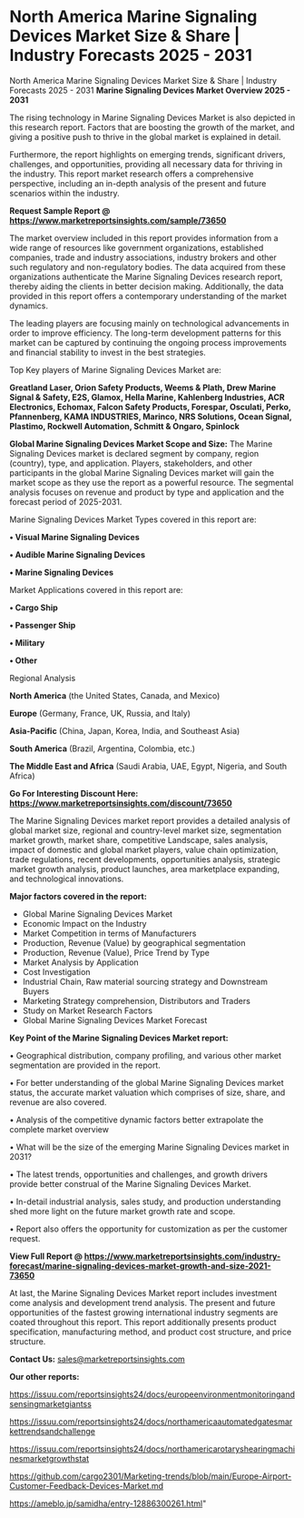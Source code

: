 # North America Marine Signaling Devices Market Size & Share | Industry Forecasts 2025 - 2031
North America Marine Signaling Devices Market Size & Share | Industry Forecasts 2025 - 2031
<Strong> Marine Signaling Devices Market Overview 2025 - 2031</strong>

The rising technology in Marine Signaling Devices Market is also depicted in this research report. Factors that are boosting the growth of the market, and giving a positive push to thrive in the global market is explained in detail.

Furthermore, the report highlights on emerging trends, significant drivers, challenges, and opportunities, providing all necessary data for thriving in the industry. This report market research offers a comprehensive perspective, including an in-depth analysis of the present and future scenarios within the industry.

<strong>Request Sample Report @ <a href=https://www.marketreportsinsights.com/sample/73650>https://www.marketreportsinsights.com/sample/73650</a></strong>

The market overview included in this report provides information from a wide range of resources like government organizations, established companies, trade and industry associations, industry brokers and other such regulatory and non-regulatory bodies. The data acquired from these organizations authenticate the Marine Signaling Devices research report, thereby aiding the clients in better decision making. Additionally, the data provided in this report offers a contemporary understanding of the market dynamics.

The leading players are focusing mainly on technological advancements in order to improve efficiency. The long-term development patterns for this market can be captured by continuing the ongoing process improvements and financial stability to invest in the best strategies.

Top Key players of Marine Signaling Devices Market are:

<strong>Greatland Laser, Orion Safety Products, Weems & Plath, Drew Marine Signal & Safety, E2S, Glamox, Hella Marine, Kahlenberg Industries, ACR Electronics, Echomax, Falcon Safety Products, Forespar, Osculati, Perko, Pfannenberg, KAMA INDUSTRIES, Marinco, NRS Solutions, Ocean Signal, Plastimo, Rockwell Automation, Schmitt & Ongaro, Spinlock</strong>

<strong><b>Global Marine Signaling Devices Market Scope and Size:</b></strong>
The Marine Signaling Devices market is declared segment by company, region (country), type, and application. Players, stakeholders, and other participants in the global Marine Signaling Devices market will gain the market scope as they use the report as a powerful resource. The segmental analysis focuses on revenue and product by type and application and the forecast period of 2025-2031.

Marine Signaling Devices Market Types covered in this report are:

<strong>• Visual Marine Signaling Devices

• Audible Marine Signaling Devices

• Marine Signaling Devices</strong>

Market Applications covered in this report are:

<strong>• Cargo Ship

• Passenger Ship

• Military

• Other</strong> 

Regional Analysis

<strong>North America</strong> (the United States, Canada, and Mexico)

<strong>Europe</strong> (Germany, France, UK, Russia, and Italy)

<strong>Asia-Pacific</strong> (China, Japan, Korea, India, and Southeast Asia)

<strong>South America</strong> (Brazil, Argentina, Colombia, etc.)

<strong>The Middle East and Africa</strong> (Saudi Arabia, UAE, Egypt, Nigeria, and South Africa)

<strong>Go For Interesting Discount Here: <a href=https://www.marketreportsinsights.com/discount/73650>https://www.marketreportsinsights.com/discount/73650</a></strong>

The Marine Signaling Devices market report provides a detailed analysis of global market size, regional and country-level market size, segmentation market growth, market share, competitive Landscape, sales analysis, impact of domestic and global market players, value chain optimization, trade regulations, recent developments, opportunities analysis, strategic market growth analysis, product launches, area marketplace expanding, and technological innovations.

<strong><b>Major factors covered in the report:</b></strong>
<ul>
  <li>Global Marine Signaling Devices Market </li>
  <li>Economic Impact on the Industry</li>
  <li>Market Competition in terms of Manufacturers</li>
  <li>Production, Revenue (Value) by geographical segmentation</li>
  <li>Production, Revenue (Value), Price Trend by Type</li>
  <li>Market Analysis by Application</li>
  <li>Cost Investigation</li>
  <li>Industrial Chain, Raw material sourcing strategy and Downstream Buyers</li>
  <li>Marketing Strategy comprehension, Distributors and Traders</li>
  <li>Study on Market Research Factors</li>
  <li>Global Marine Signaling Devices Market Forecast</li>
</ul>

<strong><b>Key Point of the Marine Signaling Devices Market report:</b></strong>

• Geographical distribution, company profiling, and various other market segmentation are provided in the report.

• For better understanding of the global Marine Signaling Devices market status, the accurate market valuation which comprises of size, share, and revenue are also covered.

• Analysis of the competitive dynamic factors better extrapolate the complete market overview

• What will be the size of the emerging Marine Signaling Devices market in 2031?

• The latest trends, opportunities and challenges, and growth drivers provide better construal of the Marine Signaling Devices Market.

• In-detail industrial analysis, sales study, and production understanding shed more light on the future market growth rate and scope.

• Report also offers the opportunity for customization as per the customer request.

<strong><b>View Full Report @ <a href=https://www.marketreportsinsights.com/industry-forecast/marine-signaling-devices-market-growth-and-size-2021-73650>https://www.marketreportsinsights.com/industry-forecast/marine-signaling-devices-market-growth-and-size-2021-73650</a></b></strong>


At last, the Marine Signaling Devices Market report includes investment come analysis and development trend analysis. The present and future opportunities of the fastest growing international industry segments are coated throughout this report. This report additionally presents product specification, manufacturing method, and product cost structure, and price structure.

<strong>Contact Us:</strong>
sales@marketreportsinsights.com

<strong>Our other reports:</strong>

<a href=https://issuu.com/reportsinsights24/docs/europeenvironmentmonitoringandsensingmarketgiantss>https://issuu.com/reportsinsights24/docs/europeenvironmentmonitoringandsensingmarketgiantss</a>

<a href=https://issuu.com/reportsinsights24/docs/northamericaautomatedgatesmarkettrendsandchallenge>https://issuu.com/reportsinsights24/docs/northamericaautomatedgatesmarkettrendsandchallenge</a>

<a href=https://issuu.com/reportsinsights24/docs/northamericarotaryshearingmachinesmarketgrowthstat>https://issuu.com/reportsinsights24/docs/northamericarotaryshearingmachinesmarketgrowthstat</a>

<a href=https://github.com/cargo2301/Marketing-trends/blob/main/Europe-Airport-Customer-Feedback-Devices-Market.md>https://github.com/cargo2301/Marketing-trends/blob/main/Europe-Airport-Customer-Feedback-Devices-Market.md</a>

<a href=https://ameblo.jp/samidha/entry-12886300261.html>https://ameblo.jp/samidha/entry-12886300261.html</a>"
